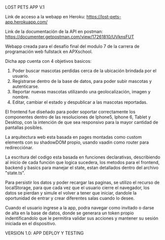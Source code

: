 LOST PETS APP V.1

Link de acceso a la webapp en Heroku: https://lost-pets-app.herokuapp.com/

Link de la documentación de la API en postman: https://documenter.getpostman.com/view/17261810/UVknsFUT

Webapp creada para el desafío final del modulo 7 de la carrera de programación web fullstack en APXschool.

Dicha app cuenta con 4 objetivos basicos:

1. Poder buscar mascotas perdidas cerca de la ubicación brindada por el usuario.
2. Registrarse dentro de la base de datos, para poder subir mascotas y autenticarse.
3. Reportar nuevas mascotas utilizando una geolocalización, imagen y nombre.
4. Editar, cambiar el estado y despublicar a las mascotas reportadas.

El frontend fue diseñado para poder soportar correctamente los componentes dentro de las resoluciones de Iphone5, Iphone 6, Tablet y Desktop, con la intención de que sea responsivo para la mayor cantidad de pantallas posibles.

La arquitectura web esta basada en pages montadas como custom elements con su shadowDOM propio, usando vaadin como router para redirecciónar.

La escritura del codigo esta basada en funciones declarativas, describiendo al inicio de cada función que logica sucedera, los metodos para el frontend, backend y basics para manejar el state, estan detallados dentro del archivo "state.ts".

Para persistir los datos y poder recargar las paginas, se utilizo el recurso de localStorage, para que cada vez que el usuario cierre el navegador, los datos se pierdan y simule el volver a tener que iniciar, dandole la oportunidad de entrar y crear diferentes salas cuando lo desee.

Cuando el usuario ingrese a la app, podra navegar como invitado o darse de alta en la base de datos, donde se generara un token propio indentificandolo que le permitira validar sus acciones y mantener su sesión iniciada en el dispositivo.

VERSION 1.0: APP DEPLOY Y TESTING
